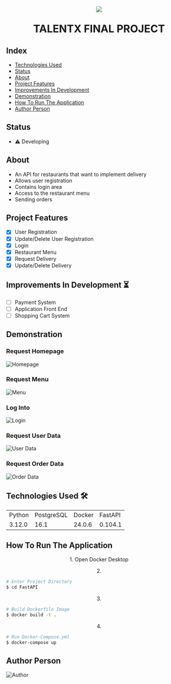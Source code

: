 <h1 align="center">
<img src="./src/assets/api_logo.png"/>
<p>TALENTX FINAL PROJECT</p>
</h1>

## Index

- <a href="#technologies-used-🛠️"> Technologies Used </a>
- <a href="#status"> Status </a>
- <a href="#about"> About </a>
- <a href="#project-features"> Project Features </a>
- <a href="#improvements-in-development-⏳"> Improvements In Development </a>
- <a href="#demonstration"> Demonstration </a>
- <a href="#how-to-run-the-application"> How To Run The Application </a>
- <a href="#author-person"> Author Person </a>

## Status

- ⚠️ Developing

## About

- An API for restaurants that want to implement delivery
- Allows user registration
- Contains login area
- Access to the restaurant menu
- Sending orders


## Project Features

- [x] User Registration
- [x] Update/Delete User Registration
- [x] Login
- [x] Restaurant Menu
- [x] Request Delivery
- [x] Update/Delete Delivery

## Improvements In Development ⏳

- [ ] Payment System
- [ ] Application Front End
- [ ] Shopping Cart System

## Demonstration

### Request Homepage
![Homepage](./src/assets/api_homepage.png)
### Request Menu
![Menu](./src/assets/api_menu.png)
### Log Into
![Login](./src/assets/api_login.png)
### Request User Data
![User Data](./src/assets/api_user_data.png)
### Request Order Data
![Order Data](./src/assets/api_order.png)

## Technologies Used 🛠️

<table>
  <tr>
    <td>Python</td>
    <td>PostgreSQL</td>
    <td>Docker</td>
    <td>FastAPI</td>
  </tr>
  <tr>
    <td>3.12.0</td>
    <td>16.1</td>
    <td>24.0.6</td>
    <td>0.104.1</td>
  </tr>
</table>

## How To Run The Application

<p align="center">1. Open Docker Desktop</p>

<p align="center">2.</p>

```bash
# Enter Project Directory
$ cd FastAPI
```
<p align="center">3.</p>

```bash
# Build Dockerfile Image
$ docker build -t .
```
<p align="center">4.</p>

```bash
# Run Docker-Compose.yml
$ docker-compose up
```

## Author Person

![Author](./src/assets/api_author.png)

